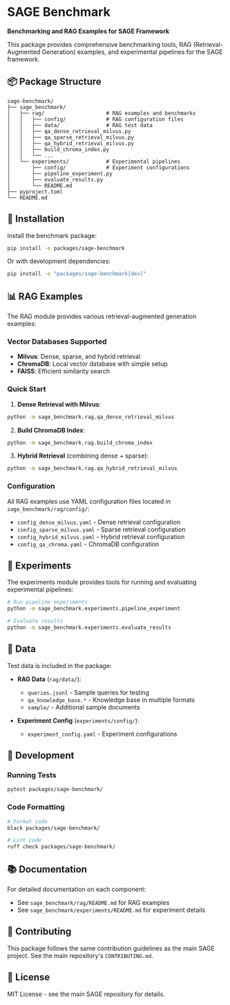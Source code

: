 # SAGE Benchmark

**Benchmarking and RAG Examples for SAGE Framework**

This package provides comprehensive benchmarking tools, RAG (Retrieval-Augmented Generation) examples, and experimental pipelines for the SAGE framework.

## 📦 Package Structure

```
sage-benchmark/
├── sage_benchmark/
│   ├── rag/                    # RAG examples and benchmarks
│   │   ├── config/             # RAG configuration files
│   │   ├── data/               # RAG test data
│   │   ├── qa_dense_retrieval_milvus.py
│   │   ├── qa_sparse_retrieval_milvus.py
│   │   ├── qa_hybrid_retrieval_milvus.py
│   │   ├── build_chroma_index.py
│   │   └── ...
│   └── experiments/            # Experimental pipelines
│       ├── config/             # Experiment configurations
│       ├── pipeline_experiment.py
│       ├── evaluate_results.py
│       └── README.md
├── pyproject.toml
└── README.md
```

## 🚀 Installation

Install the benchmark package:

```bash
pip install -e packages/sage-benchmark
```

Or with development dependencies:

```bash
pip install -e "packages/sage-benchmark[dev]"
```

## 📊 RAG Examples

The RAG module provides various retrieval-augmented generation examples:

### Vector Databases Supported
- **Milvus**: Dense, sparse, and hybrid retrieval
- **ChromaDB**: Local vector database with simple setup
- **FAISS**: Efficient similarity search

### Quick Start

1. **Dense Retrieval with Milvus**:
```bash
python -m sage_benchmark.rag.qa_dense_retrieval_milvus
```

2. **Build ChromaDB Index**:
```bash
python -m sage_benchmark.rag.build_chroma_index
```

3. **Hybrid Retrieval** (combining dense + sparse):
```bash
python -m sage_benchmark.rag.qa_hybrid_retrieval_milvus
```

### Configuration

All RAG examples use YAML configuration files located in `sage_benchmark/rag/config/`:

- `config_dense_milvus.yaml` - Dense retrieval configuration
- `config_sparse_milvus.yaml` - Sparse retrieval configuration
- `config_hybrid_milvus.yaml` - Hybrid retrieval configuration
- `config_qa_chroma.yaml` - ChromaDB configuration

## 🧪 Experiments

The experiments module provides tools for running and evaluating experimental pipelines:

```bash
# Run pipeline experiments
python -m sage_benchmark.experiments.pipeline_experiment

# Evaluate results
python -m sage_benchmark.experiments.evaluate_results
```

## 📖 Data

Test data is included in the package:

- **RAG Data** (`rag/data/`):
  - `queries.jsonl` - Sample queries for testing
  - `qa_knowledge_base.*` - Knowledge base in multiple formats
  - `sample/` - Additional sample documents

- **Experiment Config** (`experiments/config/`):
  - `experiment_config.yaml` - Experiment configurations

## 🔧 Development

### Running Tests

```bash
pytest packages/sage-benchmark/
```

### Code Formatting

```bash
# Format code
black packages/sage-benchmark/

# Lint code
ruff check packages/sage-benchmark/
```

## 📚 Documentation

For detailed documentation on each component:

- See `sage_benchmark/rag/README.md` for RAG examples
- See `sage_benchmark/experiments/README.md` for experiment details

## 🤝 Contributing

This package follows the same contribution guidelines as the main SAGE project. See the main repository's `CONTRIBUTING.md`.

## 📄 License

MIT License - see the main SAGE repository for details.

